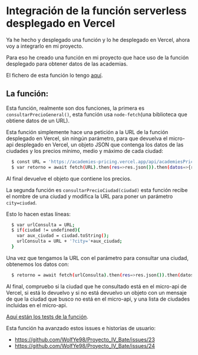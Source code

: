 # Integración de la función serverless desplegado en Vercel

Ya he hecho y desplegado una función y lo he desplegado en Vercel, ahora voy a integrarlo en mi proyecto.

Para eso he creado una función en mi proyecto que hace uso de la función desplegado para obtener datos de las academias.

El fichero de esta función lo tengo [aquí](https://github.com/WolfYe98/Proyecto_IV_Bate/blob/master/app/prices.js).

## La función:
Esta función, realmente son dos funciones, la primera es ```consultarPrecioGeneral()```, esta función usa ```node-fetch```(una biblioteca que obtiene datos de un URL).

Esta función simplemente hace una petición a la URL de la función desplegado en Vercel, sin ningún parámetro, para que devuelva el micro-api desplegado en Vercel, un objeto JSON que contenga los datos de las ciudades y los precios mínimo, medio y máximo de cada ciudad:
```bash
  $ const URL = 'https://academies-pricing.vercel.app/api/academiesPricing';
  $ var retorno = await fetch(URL).then(res=>res.json()).then(datos=>{return datos})
```
Al final devuelve el objeto que contiene los precios.

La segunda función es ```consultarPrecioCiudad(ciudad)``` esta función recibe el nombre de una ciudad y modifica la URL para poner un parámetro ```city=ciudad```.

Esto lo hacen estas líneas:
```bash
  $ var urlConsulta = URL;
  $ if(ciudad != undefined){
    var aux_ciudad = ciudad.toString();
    urlConsulta = URL + '?city='+aux_ciudad;
  }
```
Una vez que tengamos la URL con el parámetro para consultar una ciudad, obtenemos los datos con:
```bash
  $ retorno = await fetch(urlConsulta).then(res=>res.json()).then(datos => {return datos})
```

Al final, compruebo si la ciudad que he consultado está en el micro-api de Vercel, si está lo devuelvo y si no está devuelvo un objeto con un mensaje de que la ciudad que busco no está en el micro-api, y una lista de ciudades incluidas en el micro-api.

[Aquí están los tests de la función](https://github.com/WolfYe98/Proyecto_IV_Bate/blob/master/test/database-chai.js).

Esta función ha avanzado estos issues e historias de usuario:
  - https://github.com/WolfYe98/Proyecto_IV_Bate/issues/23
  - https://github.com/WolfYe98/Proyecto_IV_Bate/issues/24
